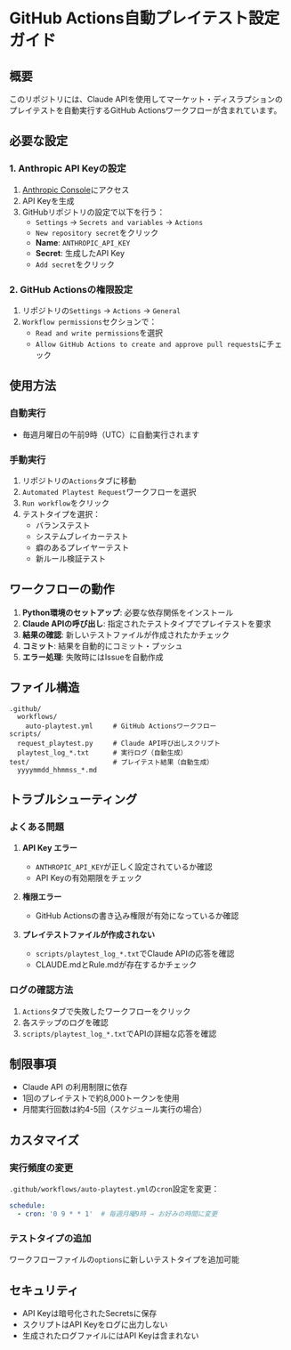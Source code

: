 # GitHub Actions自動プレイテスト設定ガイド

## 概要

このリポジトリには、Claude APIを使用してマーケット・ディスラプションのプレイテストを自動実行するGitHub Actionsワークフローが含まれています。

## 必要な設定

### 1. Anthropic API Keyの設定

1. [Anthropic Console](https://console.anthropic.com/)にアクセス
2. API Keyを生成
3. GitHubリポジトリの設定で以下を行う：
   - `Settings` → `Secrets and variables` → `Actions`
   - `New repository secret`をクリック
   - **Name**: `ANTHROPIC_API_KEY`
   - **Secret**: 生成したAPI Key
   - `Add secret`をクリック

### 2. GitHub Actionsの権限設定

1. リポジトリの`Settings` → `Actions` → `General`
2. `Workflow permissions`セクションで：
   - `Read and write permissions`を選択
   - `Allow GitHub Actions to create and approve pull requests`にチェック

## 使用方法

### 自動実行
- 毎週月曜日の午前9時（UTC）に自動実行されます

### 手動実行
1. リポジトリの`Actions`タブに移動
2. `Automated Playtest Request`ワークフローを選択
3. `Run workflow`をクリック
4. テストタイプを選択：
   - バランステスト
   - システムブレイカーテスト
   - 癖のあるプレイヤーテスト
   - 新ルール検証テスト

## ワークフローの動作

1. **Python環境のセットアップ**: 必要な依存関係をインストール
2. **Claude APIの呼び出し**: 指定されたテストタイプでプレイテストを要求
3. **結果の確認**: 新しいテストファイルが作成されたかチェック
4. **コミット**: 結果を自動的にコミット・プッシュ
5. **エラー処理**: 失敗時にはIssueを自動作成

## ファイル構造

```
.github/
  workflows/
    auto-playtest.yml     # GitHub Actionsワークフロー
scripts/
  request_playtest.py     # Claude API呼び出しスクリプト
  playtest_log_*.txt      # 実行ログ（自動生成）
test/                     # プレイテスト結果（自動生成）
  yyyymmdd_hhmmss_*.md
```

## トラブルシューティング

### よくある問題

1. **API Key エラー**
   - `ANTHROPIC_API_KEY`が正しく設定されているか確認
   - API Keyの有効期限をチェック

2. **権限エラー**
   - GitHub Actionsの書き込み権限が有効になっているか確認

3. **プレイテストファイルが作成されない**
   - `scripts/playtest_log_*.txt`でClaude APIの応答を確認
   - CLAUDE.mdとRule.mdが存在するかチェック

### ログの確認方法

1. `Actions`タブで失敗したワークフローをクリック
2. 各ステップのログを確認
3. `scripts/playtest_log_*.txt`でAPIの詳細な応答を確認

## 制限事項

- Claude API の利用制限に依存
- 1回のプレイテストで約8,000トークンを使用
- 月間実行回数は約4-5回（スケジュール実行の場合）

## カスタマイズ

### 実行頻度の変更
`.github/workflows/auto-playtest.yml`の`cron`設定を変更：
```yaml
schedule:
  - cron: '0 9 * * 1'  # 毎週月曜9時 → お好みの時間に変更
```

### テストタイプの追加
ワークフローファイルの`options`に新しいテストタイプを追加可能

## セキュリティ

- API Keyは暗号化されたSecretsに保存
- スクリプトはAPI Keyをログに出力しない
- 生成されたログファイルにはAPI Keyは含まれない